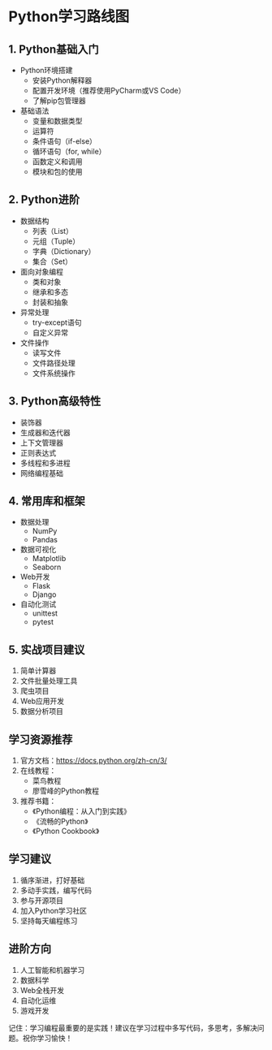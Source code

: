 # Python学习路线图

## 1. Python基础入门
- Python环境搭建
  - 安装Python解释器
  - 配置开发环境（推荐使用PyCharm或VS Code）
  - 了解pip包管理器
- 基础语法
  - 变量和数据类型
  - 运算符
  - 条件语句（if-else）
  - 循环语句（for, while）
  - 函数定义和调用
  - 模块和包的使用

## 2. Python进阶
- 数据结构
  - 列表（List）
  - 元组（Tuple）
  - 字典（Dictionary）
  - 集合（Set）
- 面向对象编程
  - 类和对象
  - 继承和多态
  - 封装和抽象
- 异常处理
  - try-except语句
  - 自定义异常
- 文件操作
  - 读写文件
  - 文件路径处理
  - 文件系统操作

## 3. Python高级特性
- 装饰器
- 生成器和迭代器
- 上下文管理器
- 正则表达式
- 多线程和多进程
- 网络编程基础

## 4. 常用库和框架
- 数据处理
  - NumPy
  - Pandas
- 数据可视化
  - Matplotlib
  - Seaborn
- Web开发
  - Flask
  - Django
- 自动化测试
  - unittest
  - pytest

## 5. 实战项目建议
1. 简单计算器
2. 文件批量处理工具
3. 爬虫项目
4. Web应用开发
5. 数据分析项目

## 学习资源推荐
1. 官方文档：https://docs.python.org/zh-cn/3/
2. 在线教程：
   - 菜鸟教程
   - 廖雪峰的Python教程
3. 推荐书籍：
   - 《Python编程：从入门到实践》
   - 《流畅的Python》
   - 《Python Cookbook》

## 学习建议
1. 循序渐进，打好基础
2. 多动手实践，编写代码
3. 参与开源项目
4. 加入Python学习社区
5. 坚持每天编程练习

## 进阶方向
1. 人工智能和机器学习
2. 数据科学
3. Web全栈开发
4. 自动化运维
5. 游戏开发

记住：学习编程最重要的是实践！建议在学习过程中多写代码，多思考，多解决问题。祝你学习愉快！ 